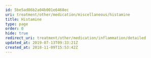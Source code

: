 ```yaml
---
id: 5be5ad86b2a04b001e6468ec
uri: treatment/other/medication/miscellaneous/histamine
title: Histamine
type: page
order: 0
hide: true
redirect_uri: treatment/other/medication/inflammation/detailed
updated_at: 2019-07-13T09:33:21Z
created_at: 2018-11-09T15:53:42Z
---
```


